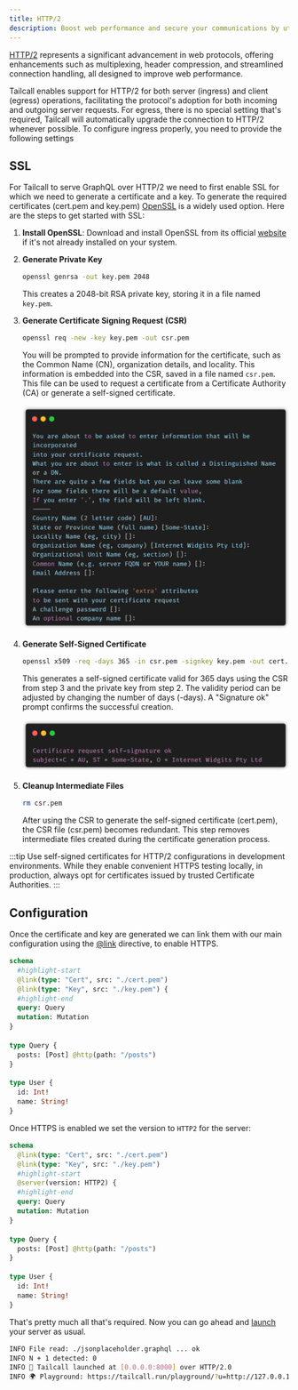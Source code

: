 ```yaml
---
title: HTTP/2
description: Boost web performance and secure your communications by utilizing HTTP/2 with Tailcall.
---
```


[HTTP/2](https://www.cloudflare.com/en-in/learning/performance/http2-vs-http1.1/) represents a significant advancement in web protocols, offering enhancements such as multiplexing, header compression, and streamlined connection handling, all designed to improve web performance.

Tailcall enables support for HTTP/2 for both server (ingress) and client (egress) operations, facilitating the protocol's adoption for both incoming and outgoing server requests. For egress, there is no special setting that's required, Tailcall will automatically upgrade the connection to HTTP/2 whenever possible. To configure ingress properly, you need to provide the following settings

## SSL

For Tailcall to serve GraphQL over HTTP/2 we need to first enable SSL for which we need to generate a certificate and a key. To generate the required certificates (cert.pem and key.pem) [OpenSSL](https://www.openssl.org/source/) is a widely used option. Here are the steps to get started with SSL:

1. **Install OpenSSL**: Download and install OpenSSL from its official [website](https://www.openssl.org/source/) if it's not already installed on your system.

2. **Generate Private Key**

   ```bash
   openssl genrsa -out key.pem 2048
   ```

   This creates a 2048-bit RSA private key, storing it in a file named `key.pem`.

3. **Generate Certificate Signing Request (CSR)**

   ```bash
   openssl req -new -key key.pem -out csr.pem
   ```

   You will be prompted to provide information for the certificate, such as the Common Name (CN), organization details, and locality. This information is embedded into the CSR, saved in a file named `csr.pem`. This file can be used to request a certificate from a Certificate Authority (CA) or generate a self-signed certificate.

   ![http2-csr.png](../../static/images/docs/http2-csr.png)

4. **Generate Self-Signed Certificate**

   ```bash
   openssl x509 -req -days 365 -in csr.pem -signkey key.pem -out cert.pem
   ```

   This generates a self-signed certificate valid for 365 days using the CSR from step 3 and the private key from step 2. The validity period can be adjusted by changing the number of days (-days). A "Signature ok" prompt confirms the successful creation.

   ![http/2-cert.png](../../static/images/docs/http2-cert.png)

5. **Cleanup Intermediate Files**

   ```bash
   rm csr.pem
   ```

   After using the CSR to generate the self-signed certificate (cert.pem), the CSR file (csr.pem) becomes redundant. This step removes intermediate files created during the certificate generation process.

:::tip
Use self-signed certificates for HTTP/2 configurations in development environments. While they enable convenient HTTPS testing locally, in production, always opt for certificates issued by trusted Certificate Authorities.
:::

## Configuration

Once the certificate and key are generated we can link them with our main configuration using the [@link](../directives/link.md) directive, to enable HTTPS.

```graphql showLineNumbers
schema
  #highlight-start
  @link(type: "Cert", src: "./cert.pem")
  @link(type: "Key", src: "./key.pem") {
  #highlight-end
  query: Query
  mutation: Mutation
}

type Query {
  posts: [Post] @http(path: "/posts")
}

type User {
  id: Int!
  name: String!
}
```

Once HTTPS is enabled we set the version to `HTTP2` for the server:

```graphql showLineNumbers
schema
  @link(type: "Cert", src: "./cert.pem")
  @link(type: "Key", src: "./key.pem")
  #highlight-start
  @server(version: HTTP2) {
  #highlight-end
  query: Query
  mutation: Mutation
}

type Query {
  posts: [Post] @http(path: "/posts")
}

type User {
  id: Int!
  name: String!
}
```

That's pretty much all that's required. Now you can go ahead and [launch](/docs/guides/getting-started-with-graphql-using-tailcall/#starting-the-tailcall-server) your server as usual.

```bash
INFO File read: ./jsonplaceholder.graphql ... ok
INFO N + 1 detected: 0
INFO 🚀 Tailcall launched at [0.0.0.0:8000] over HTTP/2.0
INFO 🌍 Playground: https://tailcall.run/playground/?u=http://127.0.0.1:8000/graphql
```

